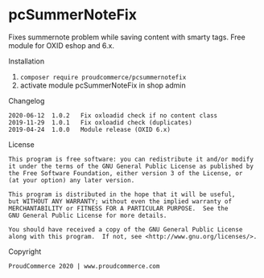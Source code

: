 pcSummerNoteFix
============

Fixes summernote problem while saving content with smarty tags.
Free module for OXID eshop and 6.x.


Installation
1. ```composer require proudcommerce/pcsummernotefix``` 
2. activate module pcSummerNoteFix in shop admin


Changelog

	2020-06-12	1.0.2	Fix oxloadid check if no content class
	2019-11-29	1.0.1	Fix oxloadid check (duplicates)
	2019-04-24	1.0.0	Module release (OXID 6.x)
	
	
License

    This program is free software: you can redistribute it and/or modify
    it under the terms of the GNU General Public License as published by
    the Free Software Foundation, either version 3 of the License, or
    (at your option) any later version.

    This program is distributed in the hope that it will be useful,
    but WITHOUT ANY WARRANTY; without even the implied warranty of
    MERCHANTABILITY or FITNESS FOR A PARTICULAR PURPOSE.  See the
    GNU General Public License for more details.

    You should have received a copy of the GNU General Public License
    along with this program.  If not, see <http://www.gnu.org/licenses/>.
    

Copyright

	ProudCommerce 2020 | www.proudcommerce.com
